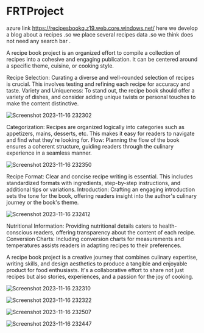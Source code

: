 # FRTProject

azure link https://recipesbookq.z19.web.core.windows.net/
here  we develop a blog about a recipes .so we place several recipes data .so we think does not need any search bar .

A recipe book project is an organized effort to compile a collection of recipes into a cohesive and engaging publication. It can be centered around a specific theme, cuisine, or cooking style.

Recipe Selection: Curating a diverse and well-rounded selection of recipes is crucial. This involves testing and refining each recipe for accuracy and taste.
Variety and Uniqueness: To stand out, the recipe book should offer a variety of dishes, and consider adding unique twists or personal touches to make the content distinctive.


![Screenshot 2023-11-16 232302](https://github.com/Akashvallamkonda/Frt-project1/assets/142730770/5f108d7d-874f-4a58-aa32-bf990689f6e7)

Categorization: Recipes are organized logically into categories such as appetizers, mains, desserts, etc. This makes it easy for readers to navigate and find what they're looking for.
Flow: Planning the flow of the book ensures a coherent structure, guiding readers through the culinary experience in a seamless manner.


![Screenshot 2023-11-16 232350](https://github.com/Akashvallamkonda/Frt-project1/assets/142730770/08ab844d-73e6-473c-8ce8-7e84f5472f99)


Recipe Format: Clear and concise recipe writing is essential. This includes standardized formats with ingredients, step-by-step instructions, and additional tips or variations.
Introduction: Crafting an engaging introduction sets the tone for the book, offering readers insight into the author's culinary journey or the book's theme.

![Screenshot 2023-11-16 232412](https://github.com/Akashvallamkonda/Frt-project1/assets/142730770/3beddbf3-801b-46d6-a444-f56a3118a317)

Nutritional Information: Providing nutritional details caters to health-conscious readers, offering transparency about the content of each recipe.
Conversion Charts: Including conversion charts for measurements and temperatures assists readers in adapting recipes to their preferences.



A recipe book project is a creative journey that combines culinary expertise, writing skills, and design aesthetics to produce a tangible and enjoyable product for food enthusiasts. It's a collaborative effort to share not just recipes but also stories, experiences, and a passion for the joy of cooking.



![Screenshot 2023-11-16 232310](https://github.com/Akashvallamkonda/Frt-project1/assets/142730770/c9550eee-4457-4fcb-863c-c0078d565ce8)
 
![Screenshot 2023-11-16 232322](https://github.com/Akashvallamkonda/Frt-project1/assets/142730770/4c0a3e0a-6969-451e-ac6f-154961dcacaf)

![Screenshot 2023-11-16 232507](https://github.com/Akashvallamkonda/Frt-project1/assets/142730770/f18fa84e-bf99-48aa-a553-8a46fe6043b3)

![Screenshot 2023-11-16 232447](https://github.com/Akashvallamkonda/Frt-project1/assets/142730770/8bb12e4c-d046-4022-a22a-a86bfa7fc436)
